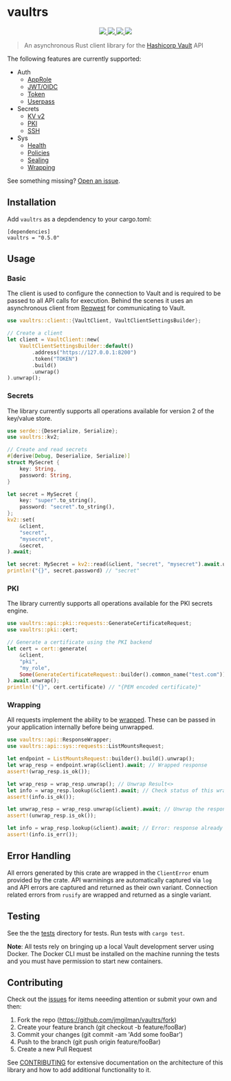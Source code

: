 # vaultrs

<p align="center">
    <a href="https://crates.io/crates/vaultrs">
        <img src="https://img.shields.io/crates/v/vaultrs">
    </a>
    <a href="https://docs.rs/vaultrs">
        <img src="https://img.shields.io/docsrs/vaultrs" />
    </a>
    <a href="https://www.vaultproject.io/">
        <img src="https://img.shields.io/badge/Vault-1.8.2-green" />
    </a>
    <a href="https://github.com/jmgilman/vaultrs/actions/workflows/ci.yml">
        <img src="https://github.com/jmgilman/vaultrs/actions/workflows/ci.yml/badge.svg"/>
    </a>
</p>

> An asynchronous Rust client library for the [Hashicorp Vault][1] API

The following features are currently supported:

* Auth
  * [AppRole](https://www.vaultproject.io/docs/auth/approle)
  * [JWT/OIDC](https://www.vaultproject.io/api-docs/auth/jwt)
  * [Token](https://www.vaultproject.io/docs/auth/token)
  * [Userpass](https://www.vaultproject.io/docs/auth/userpass)
* Secrets
  * [KV v2](https://www.vaultproject.io/docs/secrets/kv/kv-v2)
  * [PKI](https://www.vaultproject.io/docs/secrets/pki)
  * [SSH](https://www.vaultproject.io/docs/secrets/ssh)
* Sys
  * [Health](https://www.vaultproject.io/api-docs/system/health)
  * [Policies](https://www.vaultproject.io/api-docs/system/policy)
  * [Sealing](https://www.vaultproject.io/api-docs/system/seal)
  * [Wrapping](https://www.vaultproject.io/docs/concepts/response-wrapping)

See something missing? [Open an issue](https://github.com/jmgilman/vaultrs/issues/new).

## Installation

Add `vaultrs` as a depdendency to your cargo.toml:
```
[dependencies]
vaultrs = "0.5.0"
```

## Usage

### Basic

The client is used to configure the connection to Vault and is required to be
passed to all API calls for execution. Behind the scenes it uses an asynchronous
client from [Reqwest](https://docs.rs/reqwest/) for communicating to Vault.

```rust
use vaultrs::client::{VaultClient, VaultClientSettingsBuilder};

// Create a client
let client = VaultClient::new(
    VaultClientSettingsBuilder::default()
        .address("https://127.0.0.1:8200")
        .token("TOKEN")
        .build()
        .unwrap()
).unwrap();
```

### Secrets

The library currently supports all operations available for version 2 of the
key/value store. 

```rust
use serde::{Deserialize, Serialize};
use vaultrs::kv2;

// Create and read secrets
#[derive(Debug, Deserialize, Serialize)]
struct MySecret {
    key: String,
    password: String,
}

let secret = MySecret {
    key: "super".to_string(),
    password: "secret".to_string(),
};
kv2::set(
    &client,
    "secret",
    "mysecret",
    &secret,
).await;

let secret: MySecret = kv2::read(&client, "secret", "mysecret").await.unwrap();
println!("{}", secret.password) // "secret"
```

### PKI

The library currently supports all operations available for the PKI secrets 
engine.

```rust
use vaultrs::api::pki::requests::GenerateCertificateRequest;
use vaultrs::pki::cert;

// Generate a certificate using the PKI backend
let cert = cert::generate(
    &client,
    "pki",
    "my_role",
    Some(GenerateCertificateRequest::builder().common_name("test.com")),
).await.unwrap();
println!("{}", cert.certificate) // "{PEM encoded certificate}"
```

### Wrapping

All requests implement the ability to be 
[wrapped](https://www.vaultproject.io/docs/concepts/response-wrapping). These
can be passed in your application internally before being unwrapped. 

```rust
use vaultrs::api::ResponseWrapper;
use vaultrs::api::sys::requests::ListMountsRequest;

let endpoint = ListMountsRequest::builder().build().unwrap();
let wrap_resp = endpoint.wrap(&client).await; // Wrapped response
assert!(wrap_resp.is_ok());

let wrap_resp = wrap_resp.unwrap(); // Unwrap Result<>
let info = wrap_resp.lookup(&client).await; // Check status of this wrapped response
assert!(info.is_ok());

let unwrap_resp = wrap_resp.unwrap(&client).await; // Unwrap the response
assert!(unwrap_resp.is_ok());

let info = wrap_resp.lookup(&client).await; // Error: response already unwrapped
assert!(info.is_err());
```

## Error Handling

All errors generated by this crate are wrapped in the `ClientError` enum 
provided by the crate. API warninings are automatically captured via `log` and
API errors are captured and returned as their own variant. Connection related
errors from `rusify` are wrapped and returned as a single variant.

## Testing

See the the [tests](tests) directory for tests. Run tests with `cargo test`.

**Note**: All tests rely on bringing up a local Vault development server using
Docker. The Docker CLI must be installed on the machine running the tests and
you must have permission to start new containers. 

## Contributing

Check out the [issues][2] for items neeeding attention or submit your own and 
then:

1. Fork the repo (https://github.com/jmgilman/vaultrs/fork)
2. Create your feature branch (git checkout -b feature/fooBar)
3. Commit your changes (git commit -am 'Add some fooBar')
4. Push to the branch (git push origin feature/fooBar)
5. Create a new Pull Request

See [CONTRIBUTING](CONTRIBUTING.md) for extensive documentation on the
architecture of this library and how to add additional functionality to it. 

[1]: https://www.vaultproject.io/
[2]: https://github.com/jmgilman/vaultrs/issues